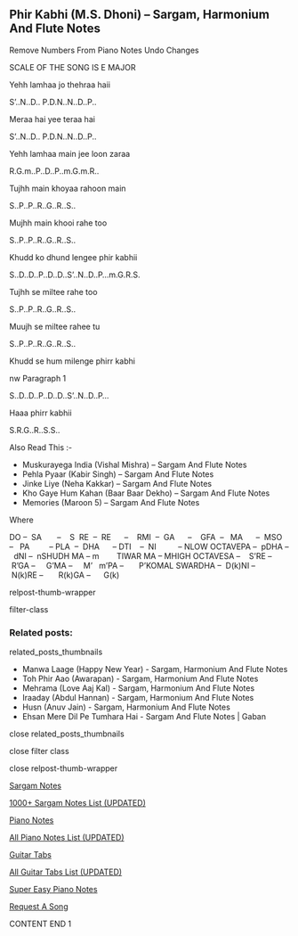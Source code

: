 
## Phir Kabhi (M.S. Dhoni) – Sargam, Harmonium And Flute Notes

Remove Numbers From Piano Notes
Undo Changes

SCALE OF THE SONG IS E MAJOR

Yehh lamhaa jo thehraa haii

S’..N..D.. P.D.N..N..D..P..

Meraa hai yee teraa hai

S’..N..D.. P.D.N..N..D..P..

Yehh lamhaa main jee loon zaraa

R.G.m..P..D..P..m.G.m.R..

Tujhh main khoyaa rahoon main

S..P..P..R..G..R..S..

Mujhh main khooi rahe too

S..P..P..R..G..R..S..

Khudd ko dhund lengee phir kabhii

S..D..D..P..D..D..S’..N..D..P…m.G.R.S.

Tujhh se miltee rahe too

S..P..P..R..G..R..S..

Muujh se miltee rahee tu

S..P..P..R..G..R..S..

Khudd se hum milenge phirr kabhi

nw Paragraph 1

S..D..D..P..D..D..S’..N..D..P…

Haaa phirr kabhii

S.R.G..R..S.S..



Also Read This :-



* Muskurayega India (Vishal Mishra) – Sargam And Flute Notes
* Pehla Pyaar (Kabir Singh) – Sargam And Flute Notes
* Jinke Liye (Neha Kakkar) – Sargam And Flute Notes
* Kho Gaye Hum Kahan (Baar Baar Dekho) – Sargam And Flute Notes
* Memories (Maroon 5) – Sargam And Flute Notes

Where



DO –  SA       –    S  RE  –  RE      –    RMI  –  GA      –    GFA  –   MA      –  MSO  –   PA         – PLA  –  DHA      – DTI    –  NI          – NLOW OCTAVEPA –  pDHA –  dNI –  nSHUDH MA – m        TIWAR MA – MHIGH OCTAVESA –    S’RE –     R’GA –     G’MA –     M’   m’PA –       P’KOMAL SWARDHA –  D(k)NI –       N(k)RE –       R(k)GA –      G(k)



relpost-thumb-wrapper

filter-class

### Related posts:

related_posts_thumbnails

* Manwa Laage (Happy New Year) - Sargam, Harmonium And Flute Notes
* Toh Phir Aao (Awarapan) - Sargam, Harmonium And Flute Notes
* Mehrama (Love Aaj Kal) - Sargam, Harmonium And Flute Notes
* Iraaday (Abdul Hannan) - Sargam, Harmonium And Flute Notes
* Husn (Anuv Jain) - Sargam, Harmonium And Flute Notes
* Ehsan Mere Dil Pe Tumhara Hai - Sargam And Flute Notes | Gaban

close related_posts_thumbnails

close filter class

close relpost-thumb-wrapper

[Sargam Notes](https://www.notationsworld.com/sargam-notes.html)

[1000+ Sargam Notes List (UPDATED)](https://www.notationsworld.com/all-songs-list-sargam-notes.html)

[Piano Notes](https://www.notationsworld.com/piano-notes.html)

[All Piano Notes List (UPDATED)](https://www.notationsworld.com/all-songs-list-piano-notes.html)

[Guitar Tabs](https://www.notationsworld.com/guitar-tabs.html)

[All Guitar Tabs List (UPDATED)](https://www.notationsworld.com/all-songs-list-guitar-tabs.html)

[Super Easy Piano Notes](https://studywall.in/)

[Request A Song](https://www.notationsworld.com/request-a-song.html)

CONTENT END 1

